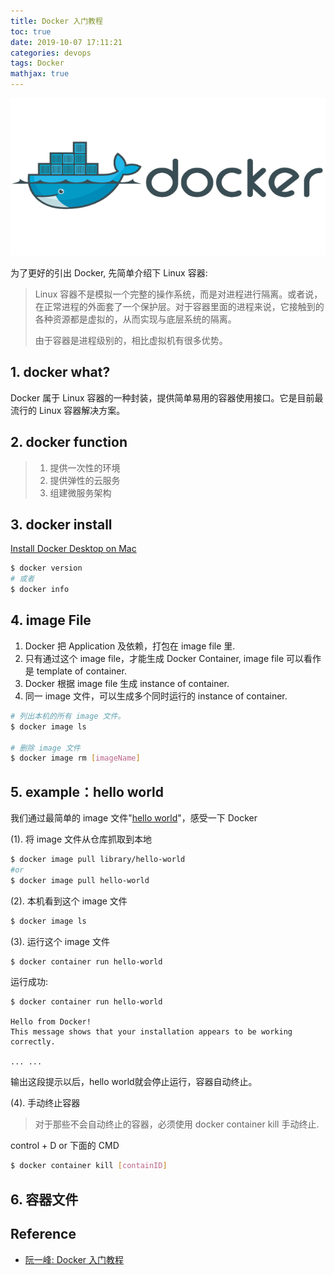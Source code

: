 ```yaml
---
title: Docker 入门教程
toc: true
date: 2019-10-07 17:11:21
categories: devops
tags: Docker   
mathjax: true
---
```


<img src="/images/devops/docker-1.png" width="550" alt="WSGI" />

<!-- more -->

为了更好的引出 Docker, 先简单介绍下 Linux 容器:

> Linux 容器不是模拟一个完整的操作系统，而是对进程进行隔离。或者说，在正常进程的外面套了一个保护层。对于容器里面的进程来说，它接触到的各种资源都是虚拟的，从而实现与底层系统的隔离。
>
> 由于容器是进程级别的，相比虚拟机有很多优势。

## 1. docker what?

Docker 属于 Linux 容器的一种封装，提供简单易用的容器使用接口。它是目前最流行的 Linux 容器解决方案。

## 2. docker function

> 1. 提供一次性的环境
> 2. 提供弹性的云服务
> 3. 组建微服务架构

## 3. docker install

[Install Docker Desktop on Mac](https://docs.docker.com/docker-for-mac/install/)

```bash
$ docker version
# 或者
$ docker info
```

## 4. image File

1. Docker 把 Application 及依赖，打包在 image file 里.
2. 只有通过这个 image file，才能生成 Docker Container, image file 可以看作是 template of container.
3. Docker 根据 image file 生成 instance of container.
4. 同一 image 文件，可以生成多个同时运行的 instance of container.

```bash
# 列出本机的所有 image 文件。
$ docker image ls

# 删除 image 文件
$ docker image rm [imageName]
```

## 5. example：hello world

我们通过最简单的 image 文件"[hello world](https://hub.docker.com/_/hello-world)"，感受一下 Docker

(1). 将 image 文件从仓库抓取到本地

```bash
$ docker image pull library/hello-world
#or
$ docker image pull hello-world
```

(2). 本机看到这个 image 文件

```bash
$ docker image ls
```

(3). 运行这个 image 文件

```bash
$ docker container run hello-world
```

运行成功:

```
$ docker container run hello-world

Hello from Docker!
This message shows that your installation appears to be working correctly.

... ...
```

输出这段提示以后，hello world就会停止运行，容器自动终止。

(4). 手动终止容器

> 对于那些不会自动终止的容器，必须使用 docker container kill 手动终止.

control + D or 下面的 CMD

```bash
$ docker container kill [containID]
```

## 6. 容器文件

## Reference

- [阮一峰: Docker 入门教程][1]

[1]: http://www.ruanyifeng.com/blog/2018/02/docker-tutorial.html